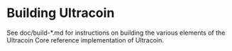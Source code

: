 Building Ultracoin
================

See doc/build-*.md for instructions on building the various
elements of the Ultracoin Core reference implementation of Ultracoin.
